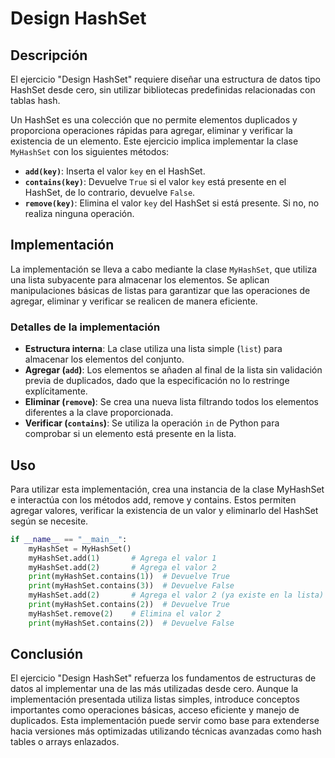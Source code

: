 # Design HashSet

## Descripción

El ejercicio "Design HashSet" requiere diseñar una estructura de datos tipo HashSet desde cero, sin utilizar bibliotecas predefinidas relacionadas con tablas hash.

Un HashSet es una colección que no permite elementos duplicados y proporciona operaciones rápidas para agregar, eliminar y verificar la existencia de un elemento. Este ejercicio implica implementar la clase `MyHashSet` con los siguientes métodos:

- **`add(key)`**: Inserta el valor `key` en el HashSet.
- **`contains(key)`**: Devuelve `True` si el valor `key` está presente en el HashSet, de lo contrario, devuelve `False`.
- **`remove(key)`**: Elimina el valor `key` del HashSet si está presente. Si no, no realiza ninguna operación.

## Implementación

La implementación se lleva a cabo mediante la clase `MyHashSet`, que utiliza una lista subyacente para almacenar los elementos. Se aplican manipulaciones básicas de listas para garantizar que las operaciones de agregar, eliminar y verificar se realicen de manera eficiente.

### Detalles de la implementación

- **Estructura interna**: La clase utiliza una lista simple (`list`) para almacenar los elementos del conjunto.
- **Agregar (`add`)**: Los elementos se añaden al final de la lista sin validación previa de duplicados, dado que la especificación no lo restringe explícitamente.
- **Eliminar (`remove`)**: Se crea una nueva lista filtrando todos los elementos diferentes a la clave proporcionada.
- **Verificar (`contains`)**: Se utiliza la operación `in` de Python para comprobar si un elemento está presente en la lista.

## Uso

Para utilizar esta implementación, crea una instancia de la clase MyHashSet e interactúa con los métodos add, remove y contains. Estos permiten agregar valores, verificar la existencia de un valor y eliminarlo del HashSet según se necesite.

```python
if __name__ == "__main__":
    myHashSet = MyHashSet()
    myHashSet.add(1)       # Agrega el valor 1
    myHashSet.add(2)       # Agrega el valor 2
    print(myHashSet.contains(1))  # Devuelve True
    print(myHashSet.contains(3))  # Devuelve False
    myHashSet.add(2)       # Agrega el valor 2 (ya existe en la lista)
    print(myHashSet.contains(2))  # Devuelve True
    myHashSet.remove(2)    # Elimina el valor 2
    print(myHashSet.contains(2))  # Devuelve False
```

## Conclusión

El ejercicio "Design HashSet" refuerza los fundamentos de estructuras de datos al implementar una de las más utilizadas desde cero. Aunque la implementación presentada utiliza listas simples, introduce conceptos importantes como operaciones básicas, acceso eficiente y manejo de duplicados. Esta implementación puede servir como base para extenderse hacia versiones más optimizadas utilizando técnicas avanzadas como hash tables o arrays enlazados.
